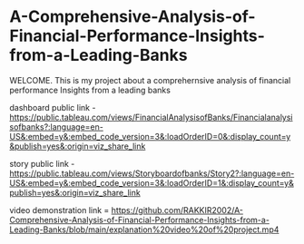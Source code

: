 # A-Comprehensive-Analysis-of-Financial-Performance-Insights-from-a-Leading-Banks
WELCOME. This is my project about a comprehernsive analysis of financial performance Insights from a leading banks


dashboard public link - https://public.tableau.com/views/FinancialAnalysisofBanks/Financialanalysisofbanks?:language=en-US&:embed=y&:embed_code_version=3&:loadOrderID=0&:display_count=y&publish=yes&:origin=viz_share_link


story public link - https://public.tableau.com/views/Storyboardofbanks/Story2?:language=en-US&:embed=y&:embed_code_version=3&:loadOrderID=1&:display_count=y&publish=yes&:origin=viz_share_link


video demonstration link = https://github.com/RAKKIR2002/A-Comprehensive-Analysis-of-Financial-Performance-Insights-from-a-Leading-Banks/blob/main/explanation%20video%20of%20project.mp4
